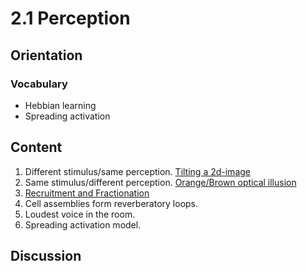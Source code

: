# 2.1 Perception

## Orientation

### Vocabulary

* Hebbian learning
* Spreading activation

## Content

1. Different stimulus/same perception. [Tilting a 2d-image](https://24ways.org/2010/intro-to-css-3d-transforms/)
2. Same stimulus/different perception.  [Orange/Brown optical illusion](https://www.youtube.com/watch?v=bS4ZxYViKQo)
3. [Recruitment and Fractionation](https://books.google.com/books?id=uyV5AgAAQBAJP)
4. Cell assemblies form reverberatory loops.
5. Loudest voice in the room.
6. Spreading activation model.

## Discussion



